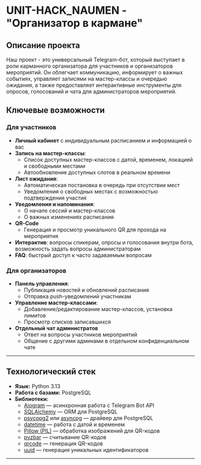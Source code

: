 # UNIT-HACK_NAUMEN - "Организатор в кармане"
## Описание проекта

Наш проект - это универсальный Telegram-бот, который выступает в роли карманного организатора для участников и организаторов мероприятий. Он облегчает коммуникацию, информирует о важных событиях, управляет записями на мастер-классы и очередью ожидания, а также предоставляет интерактивные инструменты для опросов, голосований и чата для администраторов мероприятий.

## Ключевые возможности
### Для участников

- **Личный кабинет** с индивидуальным расписанием и информацией о вас
- **Запись на мастер-классы**:
  - Список доступных мастер-классов с датой, временем, локацией и свободными местами
  - Автообновление доступных слотов в реальном времени
- **Лист ожидания**:
  - Автоматическая постановка в очередь при отсутствии мест
  - Уведомления о свободных местах с возможностью подтверждения участия
- **Уведомления и напоминания**:
  - О начале сессий и мастер-классов
  - О важных изменениях расписания
- **QR-Code**
  - Генерация и просмотр уникального QR для прохода на мероприятия
- **Интерактив**: вопросы спикерам, опросы и голосования внутри бота, возможность задать вопросы администраторам
- **FAQ**: быстрый доступ к часто задаваемым вопросам

### Для организаторов

- **Панель управления**:
  - Публикация новостей и обновлений расписания
  - Отправка push-уведомлений участникам
- **Управление мастер-классами**:
  - Добавление/редактирование мастер-классов, установка лимитов
  - Просмотр списков записавшихся
- **Отдельный чат администратов**
  - Ответ на вопросы участников мероприятий
  - Общение с другими админами в отдельном конфиденциальном чате 


---

## Технологический стек

- **Язык:** Python 3.13
- **Работа с базами:** PostgreSQL
- **Библиотеки:**
  - [Aiogram](https://github.com/aiogram/aiogram) — асинхронная работа с Telegram Bot API  
  - [SQLAlchemy](https://www.sqlalchemy.org/) — ORM для PostgreSQL  
  - [psycopg2](https://www.psycopg.org/) или [asyncpg](https://github.com/MagicStack/asyncpg) — драйвер для PostgreSQL
  - [datetime](https://docs.python.org/3/library/datetime.html) — работа с датой и временем  
  - [Pillow (PIL)](https://pypi.org/project/Pillow/) — обработка изображений для QR-кодов  
  - [pyzbar](https://pypi.org/project/pyzbar/) — считывание QR-кодов  
  - [qrcode](https://pypi.org/project/qrcode/) — генерация QR-кодов  
  - [uuid](https://docs.python.org/3/library/uuid.html) — генерация уникальных идентификаторов  

---

